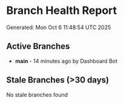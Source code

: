 # Branch Health Report
Generated: Mon Oct  6 11:48:54 UTC 2025

## Active Branches
- **main** - 14 minutes ago by Dashboard Bot

## Stale Branches (>30 days)
No stale branches found
